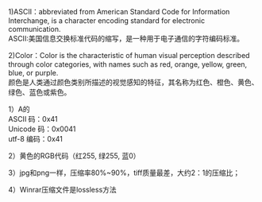 1)ASCII：abbreviated from American Standard Code for Information Interchange, is a character encoding standard for electronic communication.  
ASCII:美国信息交换标准代码的缩写，是一种用于电子通信的字符编码标准。 

2)Color：Color is the characteristic of human visual perception described through color categories, with names such as red, orange, yellow, green, blue, or purple.   
颜色是人类通过颜色类别所描述的视觉感知的特征，其名称为红色、橙色、黄色、绿色、蓝色或紫色。


1）A的  
ASCII 码：0x41  
Unicode 码：0x0041  
utf-8 编码：0x41  

2）黄色的RGB代码（红255, 绿255, 蓝0）

3）jpg和png一样，压缩率80%~90%，tiff质量最差，大约2：1的压缩比；

4）Winrar压缩文件是lossless方法